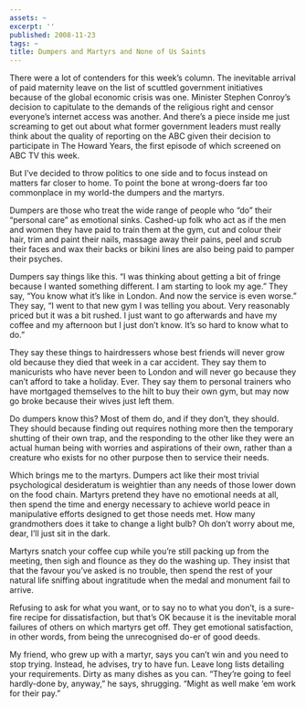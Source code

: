 ```yaml
---
assets: ~
excerpt: ''
published: 2008-11-23
tags: ~
title: Dumpers and Martyrs and None of Us Saints
---
```

There were a lot of contenders for this week’s column. The inevitable
arrival of paid maternity leave on the list of scuttled government
initiatives because of the global economic crisis was one. Minister
Stephen Conroy’s decision to capitulate to the demands of the religious
right and censor everyone’s internet access was another. And there’s a
piece inside me just screaming to get out about what former government
leaders must really think about the quality of reporting on the ABC
given their decision to participate in The Howard Years, the first
episode of which screened on ABC TV this week.

But I’ve decided to throw politics to one side and to focus instead on
matters far closer to home. To point the bone at wrong-doers far too
commonplace in my world-the dumpers and the martyrs.

Dumpers are those who treat the wide range of people who “do” their
“personal care” as emotional sinks. Cashed-up folk who act as if the men
and women they have paid to train them at the gym, cut and colour their
hair, trim and paint their nails, massage away their pains, peel and
scrub their faces and wax their backs or bikini lines are also being
paid to pamper their psyches.

Dumpers say things like this. “I was thinking about getting a bit of
fringe because I wanted something different. I am starting to look my
age.” They say, “You know what it’s like in London. And now the service
is even worse.” They say, “I went to that new gym I was telling you
about. Very reasonably priced but it was a bit rushed. I just want to go
afterwards and have my coffee and my afternoon but I just don’t know.
It’s so hard to know what to do.”

They say these things to hairdressers whose best friends will never grow
old because they died that week in a car accident. They say them to
manicurists who have never been to London and will never go because they
can’t afford to take a holiday. Ever. They say them to personal trainers
who have mortgaged themselves to the hilt to buy their own gym, but may
now go broke because their wives just left them.

Do dumpers know this? Most of them do, and if they don’t, they should.
They should because finding out requires nothing more then the temporary
shutting of their own trap, and the responding to the other like they
were an actual human being with worries and aspirations of their own,
rather than a creature who exists for no other purpose then to service
their needs.

Which brings me to the martyrs. Dumpers act like their most trivial
psychological desideratum is weightier than any needs of those lower
down on the food chain. Martyrs pretend they have no emotional needs at
all, then spend the time and energy necessary to achieve world peace in
manipulative efforts designed to get those needs met. How many
grandmothers does it take to change a light bulb? Oh don’t worry about
me, dear, I’ll just sit in the dark.

Martyrs snatch your coffee cup while you’re still packing up from the
meeting, then sigh and flounce as they do the washing up. They insist
that that the favour you’ve asked is no trouble, then spend the rest of
your natural life sniffing about ingratitude when the medal and monument
fail to arrive.

Refusing to ask for what you want, or to say no to what you don’t, is a
sure-fire recipe for dissatisfaction, but that’s OK because it is the
inevitable moral failures of others on which martyrs get off. They get
emotional satisfaction, in other words, from being the unrecognised
do-er of good deeds.

My friend, who grew up with a martyr, says you can’t win and you need to
stop trying. Instead, he advises, try to have fun. Leave long lists
detailing your requirements. Dirty as many dishes as you can. “They’re
going to feel hardly-done by, anyway,” he says, shrugging. “Might as
well make ‘em work for their pay.”
